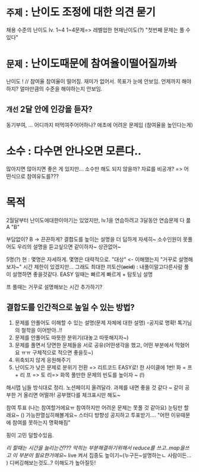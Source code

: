# `주제` : 난이도 조정에 대한 의견 묻기
채용 수준의 난이도 lv. 1~4 1~4문제=> 레벨업한 현재난이도(?) 
"첫번째 문제는 풀 수 있다"

# `문제` : 난이도때문에 참여율이떨어질까봐
난이도 ! // 참여율
참여율이 떨어짐. 재미가 없어서. 목표가 눈에 안보임.
언제까지 해야하지? 얼마만큼의 수준을 해야하는지 안보임.
## `개선` 2달 안에 인강을 듣자?
동기부여, ... 어디까지 떠먹여주어어하나?
애초에 어려운 문제임 (참여율을 높인다는게)
# 소수 : 다수면 안나오면 모른다..
많아지면 많아지면 좋은 게 있지만... 소수만 해도 되지 않을까?
자료를 비공개? => 
어떤식으로 참여유도를???
# 목적
2월달부터 난이도에대한이야기는 있었지만, lv.1을 연습하려고 3달동안 연습문제 다 풂
A "B"

부담없이?
B -> 끈끈하게? 결합도를 높이는
설명을 더 딥하게 자세히~
소수인원이
못풀어도 우리의 설명을 듣고싶으면 같이하자~ 상관없어~

5명(?)
현 : 몇명은 자세하게. 몇명은 대략적으로.
"대상" <- 이해했는지
"거꾸로 설명해보자~"
시간 제한이 있겠지만... 그래도 최대한 
끼토산(~~acid~~) : 내풀이말고다른사람 풀이 설명하면 좋을것같다.
EASY 일때는 빠르게 빠르게 + 탐토님 설명

프 풀때는 거꾸로 설명해보는 시간 추가하기?

## 결합도를 인간적으로 높일 수 있는 방법?
1. 문제를 안풀어도 이해할 수 있는 설명(문제 자체에 대한 설명) -공지로 명확! 톡기님의 철학을 이어받아..!!
2. 문제를 안풀어도 따뜻한 분위기(대놓고 따뜻해지자~)
3. 문제를 풀면서 당면한 문제들을 서로 공유(어떤생각을 했고, 어떤 부분에서 막혔어요 ㅠㅠ 구체적으로 적으면 좋을듯~)
4. 위축되지 않게 응원해주기
5. 난이도가 낮은 문제로 분위기 전환 => 리트코드 EASY로! 한 사이클에 1번!
화 = 프 + 리
프 => 토
리=> 화목
풀만한 문제의 빈도를 높이자 ~ (!)

해시맵 님들 방식대로 정리. 노션페이지 올려달라.
과제를 내면 좋을 것 같다 ~
같이 공부한 거 올리면 어떨까!
공부했다를 체크표시만 해도~

참여 투표 (나는 참여할거에요ㅠ 참여하지만 어려운 문제는 못풀 것 같아요)
눈팅만 할래요~ ()
가능한열심히해볼게요~
스터디 방향성 공지하고 투표받기....
"어떤 이유때문에 참여를 못하는지 명확해짐"

핑이 고민 덜할수있음.

*리 할때는 시간을 늘리는건??? 막히는 부분해결하기위해서 reduce를 쓰고..map을쓰고 이 부분이 필요한거에요~*
live 켜서 집중도 높이기~(누구든~설명하는ㄴ 사람이든... )
디버깅해보는것도..? 이해도가 높아질듯!